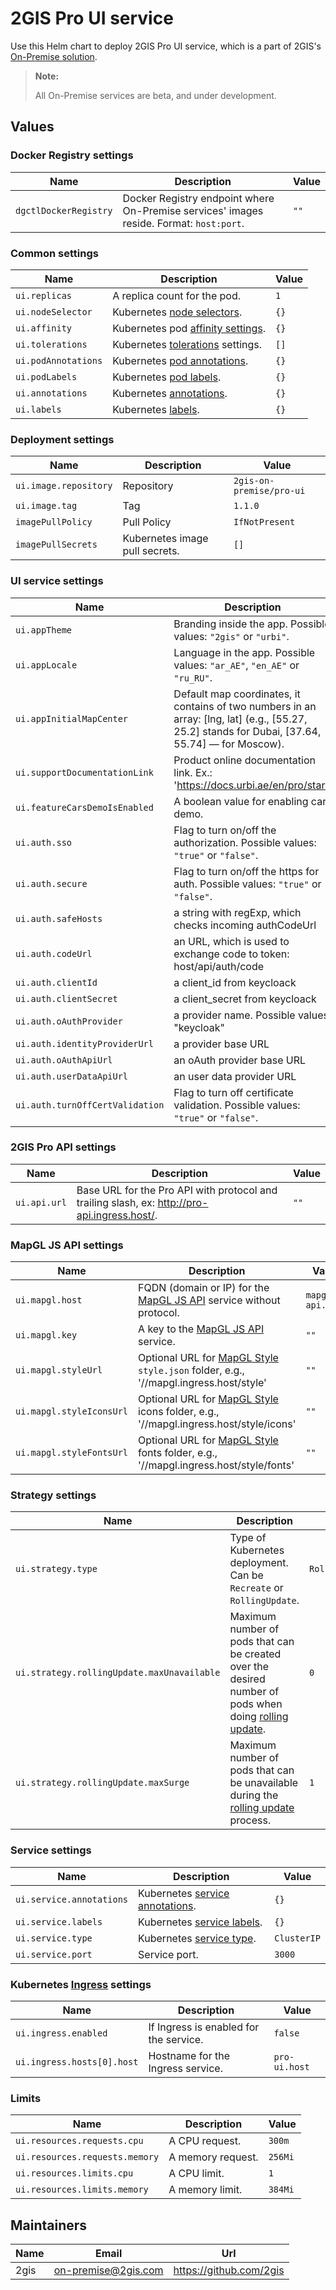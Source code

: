 # 2GIS Pro UI service

Use this Helm chart to deploy 2GIS Pro UI service, which is a part of 2GIS's [On-Premise solution](https://docs.2gis.com/en/on-premise/overview).

> **Note:**
>
> All On-Premise services are beta, and under development.

## Values

### Docker Registry settings

| Name                  | Description                                                                             | Value |
| --------------------- | --------------------------------------------------------------------------------------- | ----- |
| `dgctlDockerRegistry` | Docker Registry endpoint where On-Premise services' images reside. Format: `host:port`. | `""`  |

### Common settings

| Name                | Description                                                                                                                 | Value |
| ------------------- | --------------------------------------------------------------------------------------------------------------------------- | ----- |
| `ui.replicas`       | A replica count for the pod.                                                                                                | `1`   |
| `ui.nodeSelector`   | Kubernetes [node selectors](https://kubernetes.io/docs/concepts/scheduling-eviction/assign-pod-node/#nodeselector).         | `{}`  |
| `ui.affinity`       | Kubernetes pod [affinity settings](https://kubernetes.io/docs/concepts/scheduling-eviction/assign-pod-node/#node-affinity). | `{}`  |
| `ui.tolerations`    | Kubernetes [tolerations](https://kubernetes.io/docs/concepts/scheduling-eviction/taint-and-toleration/) settings.           | `[]`  |
| `ui.podAnnotations` | Kubernetes [pod annotations](https://kubernetes.io/docs/concepts/overview/working-with-objects/annotations/).               | `{}`  |
| `ui.podLabels`      | Kubernetes [pod labels](https://kubernetes.io/docs/concepts/overview/working-with-objects/labels/).                         | `{}`  |
| `ui.annotations`    | Kubernetes [annotations](https://kubernetes.io/docs/concepts/overview/working-with-objects/annotations/).                   | `{}`  |
| `ui.labels`         | Kubernetes [labels](https://kubernetes.io/docs/concepts/overview/working-with-objects/labels/).                             | `{}`  |

### Deployment settings

| Name                  | Description                    | Value                    |
| --------------------- | ------------------------------ | ------------------------ |
| `ui.image.repository` | Repository                     | `2gis-on-premise/pro-ui` |
| `ui.image.tag`        | Tag                            | `1.1.0`                  |
| `imagePullPolicy`     | Pull Policy                    | `IfNotPresent`           |
| `imagePullSecrets`    | Kubernetes image pull secrets. | `[]`                     |

### UI service settings

| Name                            | Description                                                                                                                                      | Value            |
| ------------------------------- | ------------------------------------------------------------------------------------------------------------------------------------------------ | ---------------- |
| `ui.appTheme`                   | Branding inside the app. Possible values: `"2gis"` or `"urbi"`.                                                                                  | `urbi`           |
| `ui.appLocale`                  | Language in the app. Possible values: `"ar_AE"`, `"en_AE"` or `"ru_RU"`.                                                                         | `en_AE`          |
| `ui.appInitialMapCenter`        | Default map coordinates, it contains of two numbers in an array: [lng, lat] (e.g., [55.27, 25.2] stands for Dubai, [37.64, 55.74] — for Moscow). | `[46.71, 24.72]` |
| `ui.supportDocumentationLink`   | Product online documentation link. Ex.: 'https://docs.urbi.ae/en/pro/start'                                                                      | `""`             |
| `ui.featureCarsDemoIsEnabled`   | A boolean value for enabling cars demo.                                                                                                          | `false`          |
| `ui.auth.sso`                   | Flag to turn on/off the authorization. Possible values: `"true"` or `"false"`.                                                                   | `false`          |
| `ui.auth.secure`                | Flag to turn on/off the https for auth. Possible values: `"true"` or `"false"`.                                                                  | `true`           |
| `ui.auth.safeHosts`             | a string with regExp, which checks incoming authCodeUrl                                                                                          | `.*`             |
| `ui.auth.codeUrl`               | an URL, which is used to exchange code to token: host/api/auth/code                                                                              | `""`             |
| `ui.auth.clientId`              | a client_id from keycloack                                                                                                                       | `""`             |
| `ui.auth.clientSecret`          | a client_secret from keycloack                                                                                                                   | `""`             |
| `ui.auth.oAuthProvider`         | a provider name. Possible values: "keycloak" | "ugc"                                                                                             | `keycloak`       |
| `ui.auth.identityProviderUrl`   | a provider base URL                                                                                                                              | `""`             |
| `ui.auth.oAuthApiUrl`           | an oAuth provider base URL                                                                                                                       | `""`             |
| `ui.auth.userDataApiUrl`        | an user data provider URL                                                                                                                        | `""`             |
| `ui.auth.turnOffCertValidation` | Flag to turn off certificate validation. Possible values: `"true"` or `"false"`.                                                                 | `false`          |

### 2GIS Pro API settings

| Name         | Description                                                                                  | Value |
| ------------ | -------------------------------------------------------------------------------------------- | ----- |
| `ui.api.url` | Base URL for the Pro API with protocol and trailing slash, ex: http://pro-api.ingress.host/. | `""`  |

### MapGL JS API settings

| Name                     | Description                                                                                                                                   | Value            |
| ------------------------ | --------------------------------------------------------------------------------------------------------------------------------------------- | ---------------- |
| `ui.mapgl.host`          | FQDN (domain or IP) for the [MapGL JS API](https://docs.2gis.com/en/on-premise/map) service without protocol.                                 | `mapgl-api.host` |
| `ui.mapgl.key`           | A key to the [MapGL JS API](https://docs.2gis.com/en/on-premise/map) service.                                                                 | `""`             |
| `ui.mapgl.styleUrl`      | Optional URL for [MapGL Style](https://docs.2gis.com/en/mapgl/styles/overview/editor) `style.json` folder, e.g., '//mapgl.ingress.host/style' | `""`             |
| `ui.mapgl.styleIconsUrl` | Optional URL for [MapGL Style](https://docs.2gis.com/en/mapgl/styles/overview/editor) icons folder, e.g., '//mapgl.ingress.host/style/icons'  | `""`             |
| `ui.mapgl.styleFontsUrl` | Optional URL for [MapGL Style](https://docs.2gis.com/en/mapgl/styles/overview/editor) fonts folder, e.g., '//mapgl.ingress.host/style/fonts'  | `""`             |

### Strategy settings

| Name                                       | Description                                                                                                                                                                                              | Value           |
| ------------------------------------------ | -------------------------------------------------------------------------------------------------------------------------------------------------------------------------------------------------------- | --------------- |
| `ui.strategy.type`                         | Type of Kubernetes deployment. Can be `Recreate` or `RollingUpdate`.                                                                                                                                     | `RollingUpdate` |
| `ui.strategy.rollingUpdate.maxUnavailable` | Maximum number of pods that can be created over the desired number of pods when doing [rolling update](https://kubernetes.io/docs/concepts/workloads/controllers/deployment/#rolling-update-deployment). | `0`             |
| `ui.strategy.rollingUpdate.maxSurge`       | Maximum number of pods that can be unavailable during the [rolling update](https://kubernetes.io/docs/concepts/workloads/controllers/deployment/#rolling-update-deployment) process.                     | `1`             |

### Service settings

| Name                     | Description                                                                                                                    | Value       |
| ------------------------ | ------------------------------------------------------------------------------------------------------------------------------ | ----------- |
| `ui.service.annotations` | Kubernetes [service annotations](https://kubernetes.io/docs/concepts/overview/working-with-objects/annotations/).              | `{}`        |
| `ui.service.labels`      | Kubernetes [service labels](https://kubernetes.io/docs/concepts/overview/working-with-objects/labels/).                        | `{}`        |
| `ui.service.type`        | Kubernetes [service type](https://kubernetes.io/docs/concepts/services-networking/service/#publishing-services-service-types). | `ClusterIP` |
| `ui.service.port`        | Service port.                                                                                                                  | `3000`      |

### Kubernetes [Ingress](https://kubernetes.io/docs/concepts/services-networking/ingress/) settings

| Name                       | Description                            | Value         |
| -------------------------- | -------------------------------------- | ------------- |
| `ui.ingress.enabled`       | If Ingress is enabled for the service. | `false`       |
| `ui.ingress.hosts[0].host` | Hostname for the Ingress service.      | `pro-ui.host` |

### Limits

| Name                           | Description       | Value   |
| ------------------------------ | ----------------- | ------- |
| `ui.resources.requests.cpu`    | A CPU request.    | `300m`  |
| `ui.resources.requests.memory` | A memory request. | `256Mi` |
| `ui.resources.limits.cpu`      | A CPU limit.      | `1`     |
| `ui.resources.limits.memory`   | A memory limit.   | `384Mi` |


## Maintainers

| Name | Email                 | Url                       |
| ---- | --------------------- | ------------------------- |
| 2gis | <on-premise@2gis.com> | <https://github.com/2gis> |
